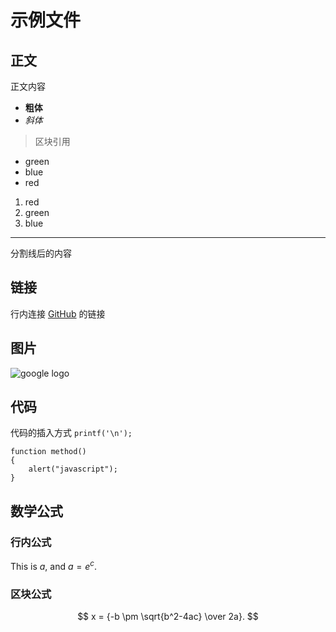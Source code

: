 # 示例文件

## 正文

正文内容

- **粗体**
- _斜体_

> 区块引用

* green
* blue
* red

1. red
2. green
3. blue

---

分割线后的内容

## 链接

行内连接 [GitHub](https://github.com/) 的链接

## 图片

![google logo](https://www.google.com/logos/doodles/2021/new-years-day-2021-6753651837108820.3-s.png)

## 代码

代码的插入方式 `printf('\n');`

```
function method()
{
    alert("javascript");
}
```

## 数学公式

### 行内公式

This is $a$, and $a = e^c$.

### 区块公式

$$
x = {-b \pm \sqrt{b^2-4ac} \over 2a}.
$$
